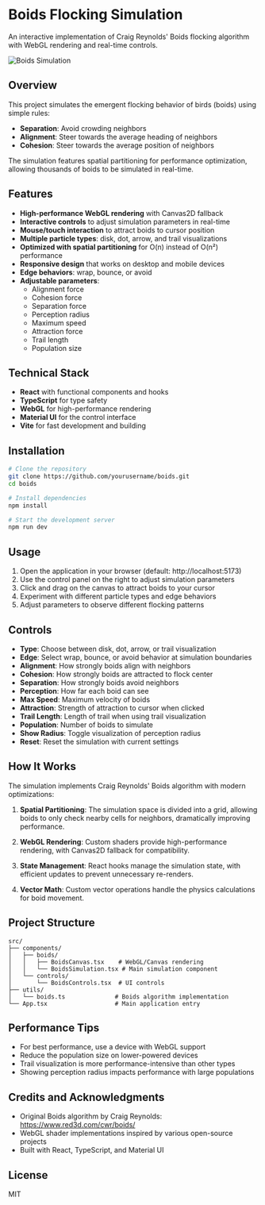 # Boids Flocking Simulation

An interactive implementation of Craig Reynolds' Boids flocking algorithm with WebGL rendering and real-time controls.

![Boids Simulation](https://github.com/yourusername/boids/raw/main/screenshots/boids-screenshot.png)

## Overview

This project simulates the emergent flocking behavior of birds (boids) using simple rules:
- **Separation**: Avoid crowding neighbors
- **Alignment**: Steer towards the average heading of neighbors
- **Cohesion**: Steer towards the average position of neighbors

The simulation features spatial partitioning for performance optimization, allowing thousands of boids to be simulated in real-time.

## Features

- **High-performance WebGL rendering** with Canvas2D fallback
- **Interactive controls** to adjust simulation parameters in real-time
- **Mouse/touch interaction** to attract boids to cursor position
- **Multiple particle types**: disk, dot, arrow, and trail visualizations
- **Optimized with spatial partitioning** for O(n) instead of O(n²) performance
- **Responsive design** that works on desktop and mobile devices
- **Edge behaviors**: wrap, bounce, or avoid
- **Adjustable parameters**:
  - Alignment force
  - Cohesion force
  - Separation force
  - Perception radius
  - Maximum speed
  - Attraction force
  - Trail length
  - Population size

## Technical Stack

- **React** with functional components and hooks
- **TypeScript** for type safety
- **WebGL** for high-performance rendering
- **Material UI** for the control interface
- **Vite** for fast development and building

## Installation

```bash
# Clone the repository
git clone https://github.com/yourusername/boids.git
cd boids

# Install dependencies
npm install

# Start the development server
npm run dev
```

## Usage

1. Open the application in your browser (default: http://localhost:5173)
2. Use the control panel on the right to adjust simulation parameters
3. Click and drag on the canvas to attract boids to your cursor
4. Experiment with different particle types and edge behaviors
5. Adjust parameters to observe different flocking patterns

## Controls

- **Type**: Choose between disk, dot, arrow, or trail visualization
- **Edge**: Select wrap, bounce, or avoid behavior at simulation boundaries
- **Alignment**: How strongly boids align with neighbors
- **Cohesion**: How strongly boids are attracted to flock center
- **Separation**: How strongly boids avoid neighbors
- **Perception**: How far each boid can see
- **Max Speed**: Maximum velocity of boids
- **Attraction**: Strength of attraction to cursor when clicked
- **Trail Length**: Length of trail when using trail visualization
- **Population**: Number of boids to simulate
- **Show Radius**: Toggle visualization of perception radius
- **Reset**: Reset the simulation with current settings

## How It Works

The simulation implements Craig Reynolds' Boids algorithm with modern optimizations:

1. **Spatial Partitioning**: The simulation space is divided into a grid, allowing boids to only check nearby cells for neighbors, dramatically improving performance.

2. **WebGL Rendering**: Custom shaders provide high-performance rendering, with Canvas2D fallback for compatibility.

3. **State Management**: React hooks manage the simulation state, with efficient updates to prevent unnecessary re-renders.

4. **Vector Math**: Custom vector operations handle the physics calculations for boid movement.

## Project Structure

```
src/
├── components/
│   ├── boids/
│   │   ├── BoidsCanvas.tsx    # WebGL/Canvas rendering
│   │   └── BoidsSimulation.tsx # Main simulation component
│   └── controls/
│       └── BoidsControls.tsx  # UI controls
├── utils/
│   └── boids.ts              # Boids algorithm implementation
└── App.tsx                   # Main application entry
```

## Performance Tips

- For best performance, use a device with WebGL support
- Reduce the population size on lower-powered devices
- Trail visualization is more performance-intensive than other types
- Showing perception radius impacts performance with large populations

## Credits and Acknowledgments

- Original Boids algorithm by Craig Reynolds: https://www.red3d.com/cwr/boids/
- WebGL shader implementations inspired by various open-source projects
- Built with React, TypeScript, and Material UI

## License

MIT
